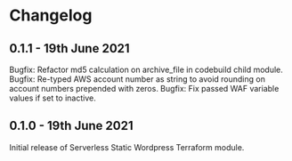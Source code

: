 # Changelog

## 0.1.1 - 19th June 2021

Bugfix: Refactor md5 calculation on archive_file in codebuild child module.
Bugfix: Re-typed AWS account number as string to avoid rounding on account numbers prepended with zeros.
Bugfix: Fix passed WAF variable values if set to inactive.

## 0.1.0 - 19th June 2021

Initial release of Serverless Static Wordpress Terraform module.
